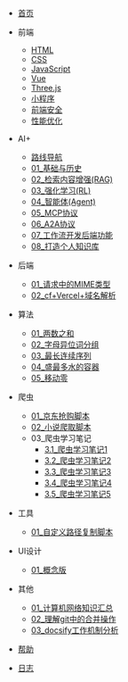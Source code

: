 <!-- docs/_sidebar.md -->

- [首页](/)

- 前端

  - [HTML](/前端/html/01_HTML5新增内容.md)
  - [CSS](/前端/css/01_test.md)
  - [JavaScript](/前端/js/01_数据类型.md)
  - [Vue](/前端/vue/01_test.md)
  - [Three.js](/前端/threejs/01_Introduction.md)
  - [小程序](/前端/minProgram/01_Introduction.md)
  - [前端安全](/前端/safety/01_URL编码.md)
  - [性能优化](/前端/capability/01_test.md)

- AI+

  - [路线导航](/AI/index.md)
  - [01_基础与历史](/AI/01_基础与历史.md)
  - [02_检索内容增强(RAG)](/AI/02_检索内容增强(RAG).md)
  - [03_强化学习(RL)](/AI/03_强化学习(RL).md)
  - [04_智能体(Agent)](/AI/04_智能体(Agent).md)
  - [05_MCP协议](/AI/05_MCP协议.md)
  - [06_A2A协议](/AI/06_A2A协议.md)
  - [07_工作流开发后端功能](/AI/07_工作流开发后端功能.md)
  - [08_打造个人知识库](/AI/08_打造个人知识库.md)

- 后端

  - [01_请求中的MIME类型](/后端/01_请求中的MIME类型.md)
  - [02_cf+Vercel+域名解析](/后端/02_将Vercel挂载到Cloudflare.md)

- 算法

  - [01_两数之和](/算法/01_两数之和.md)
  - [02_字母异位词分组](/算法/02_字母异位词分组.md)
  - [03_最长连续序列](/算法/03_最长连续序列.md)
  - [04_盛最多水的容器](/算法/04_盛最多水的容器.md)
  - [05_移动零](/算法/05_移动零.md)

- 爬虫

  - [01_京东抢购脚本](/爬虫/01_京东抢购脚本.md)
  - [02_小说爬取脚本](/爬虫/02_小说爬取脚本.md)
  - 03_爬虫学习笔记
      - [3.1_爬虫学习笔记1](/爬虫/python-爬虫学习笔记(一).md)
      - [3.2_爬虫学习笔记2](/爬虫/python-爬虫学习笔记(二).md)
      - [3.3_爬虫学习笔记3](/爬虫/python-爬虫学习笔记(三).md)
      - [3.4_爬虫学习笔记4](/爬虫/python-爬虫学习笔记(四).md)
      - [3.5_爬虫学习笔记5](/爬虫/python-爬虫学习笔记(五).md)

- 工具

  - [01_自定义路径复制脚本](/工具/01_自定义路径复制脚本.md)

- UI设计

  - [01_概念版](/UI设计/01_概念版.md)

- 其他

  - [01_计算机网络知识汇总](/其他/01_计算机网络知识汇总.md)
  - [02_理解git中的合并操作](/其他/02_理解git中的合并操作.md)
  - [03_docsify工作机制分析](/其他/03_docsify工作机制分析.md)

- [帮助](guide.md "帮助文档")
- [日志](log.md "日志文档")